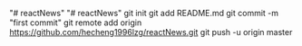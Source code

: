 "# reactNews" 
"# reactNews"  git init git add README.md git commit -m "first commit" git remote add origin https://github.com/hecheng1996lzg/reactNews.git git push -u origin master
